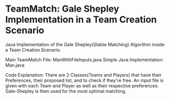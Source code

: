 # TeamMatch: Gale Shepley Implementation in a Team Creation Scenario
Java Implementation of the Gale Shepley(Stable Matching) Algorithm inside a Team Creation Scenario.

Main TeamMatch File: ManWithFileInputs.java
Simple Java Implementation: Man.java

Code Explanation:
There are 2 Classes(Teams and Players) that have their Preferences, their proposed list, and to check if they're free.
An input file is given with each Team and Player as well as their respective preferences.
Gale-Shepley is then used for the most optimal matching.

